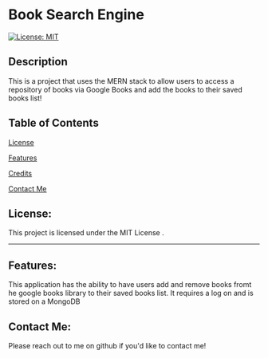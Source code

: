 # Book Search Engine

[![License: MIT](https://img.shields.io/badge/License-MIT-yellow.svg)](https://opensource.org/licenses/MIT)    

## Description

This is a project that uses the MERN stack to allow users to access a repository of books via Google Books and add the books to their saved books list!  

## Table of Contents

[License](#license)

[Features](#features)

[Credits](#credits)

[Contact Me](#contact-me)
 

## License: 

This project is licensed under the MIT License .

---

## Features: 
This application has the ability to have users add and remove books fromt he google books library to their saved books list. It requires a log on and is stored on a MongoDB

## Contact Me: 

Please reach out to me on github if you'd like to contact me!
 
